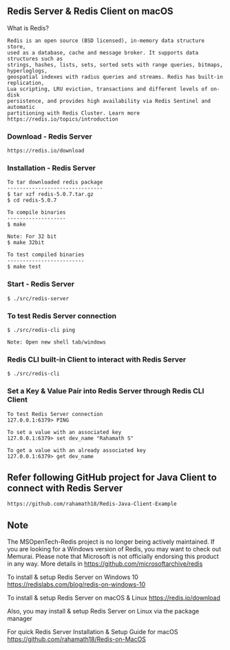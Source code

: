 
## Redis Server & Redis Client on macOS


What is Redis?

	Redis is an open source (BSD licensed), in-memory data structure store, 
	used as a database, cache and message broker. It supports data structures such as 
	strings, hashes, lists, sets, sorted sets with range queries, bitmaps, hyperloglogs, 
	geospatial indexes with radius queries and streams. Redis has built-in replication, 
	Lua scripting, LRU eviction, transactions and different levels of on-disk 
	persistence, and provides high availability via Redis Sentinel and automatic 
	partitioning with Redis Cluster. Learn more https://redis.io/topics/introduction


### Download - Redis Server
	https://redis.io/download


### Installation - Redis Server
	
	To tar downloaded redis package
	-------------------------------
	$ tar xzf redis-5.0.7.tar.gz
	$ cd redis-5.0.7
	
	To compile binaries
	-------------------
	$ make
	
	Note: For 32 bit
	$ make 32bit
	
	To test compiled binaries
	-------------------------
	$ make test

### Start - Redis Server
	$ ./src/redis-server
	
### To test Redis Server connection
	$ ./src/redis-cli ping
	
	Note: Open new shell tab/windows
	
### Redis CLI built-in Client to interact with Redis Server
	$ ./src/redis-cli
	
### Set a Key & Value Pair into Redis Server through Redis CLI Client
	
	To test Redis Server connection
	127.0.0.1:6379> PING
	
	To set a value with an associated key
	127.0.0.1:6379> set dev_name "Rahamath S"
	
	To get a value with an already associated key
	127.0.0.1:6379> get dev_name
	
	
## Refer following GitHub project for Java Client to connect with Redis Server

	https://github.com/rahamath18/Redis-Java-Client-Example
	

## Note

The MSOpenTech-Redis project is no longer being actively maintained. If you are looking for a Windows version of Redis, you may want to check out Memurai. Please note that Microsoft is not officially endorsing this product in any way. More details in https://github.com/microsoftarchive/redis

To install & setup Redis Server on Windows 10 https://redislabs.com/blog/redis-on-windows-10

To install & setup Redis Server on macOS & Linux https://redis.io/download

Also, you may install & setup Redis Server on Linux via the package manager

For quick Redis Server Installation & Setup Guide for macOS https://github.com/rahamath18/Redis-on-MacOS
	